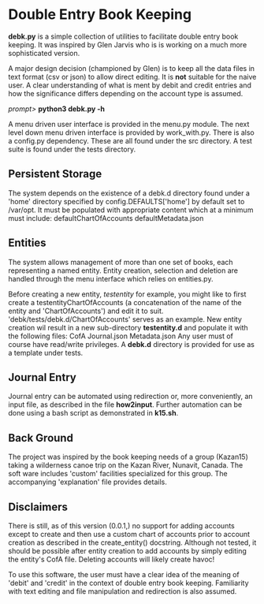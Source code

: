 # Double Entry Book Keeping

**debk.py** is a simple collection of utilities to facilitate double
entry book keeping.  It was inspired by Glen Jarvis who is is working
on a much more sophisticated version.

A major design decision (championed by Glen) is to keep all the data
files in text format (csv or json) to allow direct editing.  It is
**not** suitable for the naive user.  A clear understanding of what is
ment by debit and credit entries and how the significance differs
depending on the account type is assumed.

_prompt>_ **python3 debk.py -h**

A menu driven user interface is provided in the menu.py module.  The
next level down menu driven interface is provided by work_with.py.
There is also a config.py dependency.  These are all found under the
src directory.  A test suite is found under the tests directory.

## Persistent Storage

The system depends on the existence of a debk.d directory found under
a 'home' directory specified by config.DEFAULTS['home'] by default set
to /var/opt. It must be populated with appropriate content which at a
minimum must include: 
    defaultChartOfAccounts
    defaultMetadata.json

## Entities

The system allows management of more than one set of books, each
representing a named entity.  Entity creation, selection and deletion
are handled through the menu interface which relies on entities.py.

Before creating a new entity, _testentity_ for example, you might like
to first create a testentityChartOfAccounts (a concatenation of the name
of the entity and 'ChartOfAccounts') and edit it to suit.
'debk/tests/debk.d/ChartOfAccounts' serves as an example.
New entity creation wil result in a new sub-directory **testentity.d**
and populate it with the following files:
    CofA
    Journal.json
    Metadata.json
Any user must of course have read/write privileges.
A **debk.d** directory is provided for use as a template under tests.

## Journal Entry

Journal entry can be automated using redirection or, more conveniently,
an input file, as described in the file **how2input**.  Further
automation can be done using a bash script as demonstrated in **k15.sh**.

## Back Ground

The project was inspired by the book keeping needs of a group (Kazan15)
taking a wilderness canoe trip on the Kazan River, Nunavit, Canada. The
soft ware includes 'custom' facilities specialized for this group.  The
accompanying 'explanation' file provides details.

## Disclaimers

There is still, as of this version (0.0.1,) no support for adding
accounts except to create and then use a custom chart of accounts
prior to account creation as described in the create_entity()
docstring.  Although not tested, it should be possible after entity
creation to add accounts by simply editing the entity's CofA file.
Deleting accounts will likely create havoc!

To use this software, the user must have a clear idea of the meaning of
'debit' and 'credit' in the context of double entry book keeping.
Familiarity with text editing and file manipulation and redirection is
also assumed.
